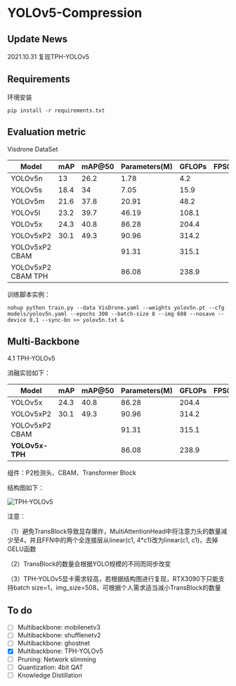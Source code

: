 # YOLOv5-Compression



## Update News

2021.10.31 复现TPH-YOLOv5

## Requirements

环境安装

`pip install -r requirements.txt`


## Evaluation metric

Visdrone DataSet

| Model              | mAP  | mAP@50 | Parameters(M) | GFLOPs | FPS@CPU |
| ------------------ | ---- | ------ | ------------- | ------ | ------- |
| YOLOv5n            | 13   | 26.2   | 1.78          | 4.2    |         |
| YOLOv5s            | 18.4 | 34     | 7.05          | 15.9   |         |
| YOLOv5m            | 21.6 | 37.8   | 20.91         | 48.2   |         |
| YOLOv5l            | 23.2 | 39.7   | 46.19         | 108.1  |         |
| YOLOv5x            | 24.3 | 40.8   | 86.28         | 204.4  |         |
| YOLOv5xP2          | 30.1 | 49.3   | 90.96         | 314.2  |         |
| YOLOv5xP2 CBAM     |      |        | 91.31         | 315.1  |         |
| YOLOv5xP2 CBAM TPH |      |        | 86.08         | 238.9  |         |

训练脚本实例：

```shell
nohup python train.py --data VisDrone.yaml --weights yolov5n.pt --cfg models/yolov5n.yaml --epochs 300 --batch-size 8 --img 608 --nosave --device 0,1 --sync-bn >> yolov5n.txt &
```

## Multi-Backbone

4.1 TPH-YOLOv5

消融实验如下：

| Model           | mAP  | mAP@50 | Parameters(M) | GFLOPs | FPS@CPU |
| --------------- | ---- | ------ | ------------- | ------ | ------- |
| YOLOv5x         | 24.3 | 40.8   | 86.28         | 204.4  |         |
| YOLOv5xP2       | 30.1 | 49.3   | 90.96         | 314.2  |         |
| YOLOv5xP2 CBAM  |      |        | 91.31         | 315.1  |         |
| **YOLOv5x-TPH** |      |        | 86.08         | 238.9  |         |

组件：P2检测头、CBAM、Transformer Block

结构图如下：

![TPH-YOLOv5](https://github.com/Gumpest/YOLOv5-Multibackbone-Compression/blob/main/TPH-YOLOv5.png)

注意：

（1）避免TransBlock导致显存爆炸，MultiAttentionHead中将注意力头的数量减少至4，并且FFN中的两个全连接层从linear(c1, 4*c1)改为linear(c1, c1)，去掉GELU函数

（2）TransBlock的数量会根据YOLO规模的不同而同步改变

（3）TPH-YOLOv5显卡需求较高，若根据结构图进行复现，RTX3090下只能支持batch size=1，img_size=508，可根据个人需求适当减小TransBlock的数量

## To do

- [ ] Multibackbone: mobilenetv3
- [ ] Multibackbone: shufflenetv2
- [ ] Multibackbone: ghostnet
- [x] Multibackbone: TPH-YOLOv5
- [ ] Pruning: Network slimming
- [ ] Quantization: 4bit QAT
- [ ] Knowledge Distillation

